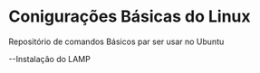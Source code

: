 # Conigurações Básicas do Linux

Repositório de comandos Básicos par ser usar no Ubuntu

--Instalação do LAMP 
